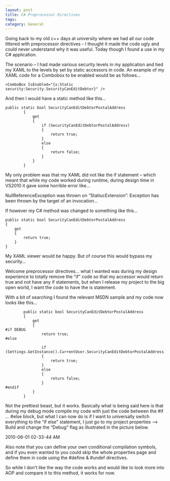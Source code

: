 ```yaml
---
layout: post
title: C# Preprocessor Directives
tags: 
category: General
---
```

Going back to my old c++ days at university where we had all our code littered with preprocessor directives - I thought it made the code ugly and could never understand why it was useful. Today though I found a use in my C# application.

The scenario – I had made various security levels in my application and tied my XAML to the levels by set by static accessors in code. An example of my XAML code for a Combobox to be enabled would be as follows…

~~~
<ComboBox IsEnabled="{x:Static security:Security.SecurityCanEditDebtor}" />           
~~~
 

And then I would have a static method like this…

~~~
public static bool SecurityCanEditDebtorPostalAddress
        {
            get
            {
                if (SecurityCanEditDebtorPostalAddress)
                {
                    return true;
                }
                else
                {                    
                    return false;                    
                }
            }
        }
~~~

My only problem was that my XAML did not like the if statement – which meant that while my code worked during runtime, during design time in VS2010 it gave some horrible error like…

NullReferenceException was thrown on “StatiucExtension”: Exception has been thrown by the target of an invocation…

If however my C# method was changed to something like this…

~~~
public static bool SecurityCanEditDebtorPostalAddress
{
    get
    {
        return true;
    }
}
~~~
 

My XAML viewer would be happy. But of course this would bypass my security…

<Drum Roll>

Welcome preprocessor directives… what I wanted was during my design experience to totally remove the “if” code so that my accessor would return true and not have any if statements, but when I release my project to the big open world, I want the code to have the is statement.

With a bit of searching I found the relevant MSDN sample and my code now looks like this…

~~~
        public static bool SecurityCanEditDebtorPostalAddress
        {
            get
            {
#if DEBUG
                return true;
#else

                if (Settings.GetInstance().CurrentUser.SecurityCanEditDebtorPostalAddress)
                {
                    return true;
                }
                else
                {                    
                    return false;                    
                }
#endif
            }
        }
~~~
 

Not the prettiest beast, but it works. Basically what is being said here is that during my debug mode compile my code with just the code between the #if … #else block, but what I can now do is if I want to universally switch everything to the “if else” statement, I just go to my project properties –> Build and change the “Debug” flag as illustrated in the picture below.

2010-06-01 02-33-44 AM

Also note that you can define your own conditional compilation symbols, and if you even wanted to you could skip the whole properties page and define them in code using the #define & #undef directives.

So while I don’t like the way the code works and would like to look more into AOP and compare it to this method, it works for now.